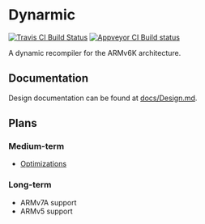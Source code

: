 Dynarmic
========
[![Travis CI Build Status](https://api.travis-ci.org/MerryMage/dynarmic.svg?branch=master)](https://travis-ci.org/MerryMage/dynarmic/branches) [![Appveyor CI Build status](https://ci.appveyor.com/api/projects/status/maeiqr41rgm1innm/branch/master?svg=true)](https://ci.appveyor.com/project/MerryMage/dynarmic/branch/master)



A dynamic recompiler for the ARMv6K architecture.

Documentation
-------------

Design documentation can be found at [docs/Design.md](docs/Design.md).

Plans
-----

### Medium-term

* [Optimizations](https://github.com/MerryMage/dynarmic/issues/22)

### Long-term

* ARMv7A support
* ARMv5 support
